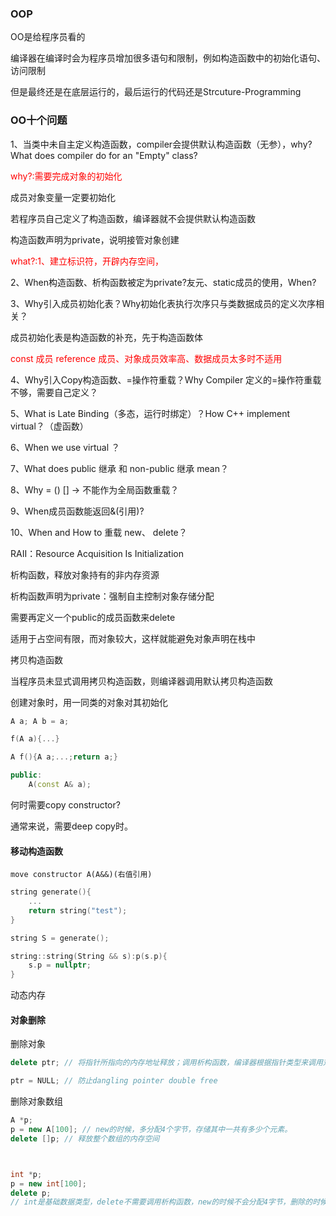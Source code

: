 ### OOP



OO是给程序员看的

编译器在编译时会为程序员增加很多语句和限制，例如构造函数中的初始化语句、访问限制

但是最终还是在底层运行的，最后运行的代码还是Strcuture-Programming



### OO十个问题

1、当类中未自主定义构造函数，compiler会提供默认构造函数（无参），why? What does compiler do for an "Empty" class?

<font color="red">why?:需要完成对象的初始化</font>

成员对象变量一定要初始化

若程序员自己定义了构造函数，编译器就不会提供默认构造函数

构造函数声明为private，说明接管对象创建

<font color="red">what?:1、建立标识符，开辟内存空间，</font>

2、When构造函数、析构函数被定为private?友元、static成员的使用，When?



3、Why引入成员初始化表？Why初始化表执行次序只与类数据成员的定义次序相关？

成员初始化表是构造函数的补充，先于构造函数体



<font color="red">const 成员 reference 成员、对象成员效率高、数据成员太多时不适用</font>

4、Why引入Copy构造函数、=操作符重载？Why Compiler 定义的=操作符重载不够，需要自己定义？



5、What is Late Binding（多态，运行时绑定）？How C++ implement virtual？（虚函数）



6、When we use virtual ？



7、What does public 继承 和 non-public 继承 mean？



8、Why = () [] -> 不能作为全局函数重载？



9、When成员函数能返回&(引用)?



10、When and How to 重载 new、 delete？





RAII：Resource Acquisition Is Initialization

析构函数，释放对象持有的非内存资源

析构函数声明为private：强制自主控制对象存储分配

需要再定义一个public的成员函数来delete

适用于占空间有限，而对象较大，这样就能避免对象声明在栈中



拷贝构造函数

当程序员未显式调用拷贝构造函数，则编译器调用默认拷贝构造函数

创建对象时，用一同类的对象对其初始化

```cpp
A a; A b = a;

f(A a){...}

A f(){A a;...;return a;}

public:
	A(const A& a);
```

何时需要copy constructor?

通常来说，需要deep copy时。



#### 移动构造函数

`move constructor A(A&&)(右值引用)`

 

```cpp
string generate(){
    ...
    return string("test");
}

string S = generate();

string::string(String && s):p(s.p){
    s.p = nullptr;
}
```



动态内存



#### 对象删除

删除对象

```cpp
delete ptr; // 将指针所指向的内存地址释放；调用析构函数，编译器根据指针类型来调用对应的析构函数；所以不能delete void指针

ptr = NULL; // 防止dangling pointer double free
```

删除对象数组

```cpp
A *p;
p = new A[100]; // new的时候，多分配4个字节，存储其中一共有多少个元素。
delete []p; // 释放整个数组的内存空间



int *p;
p = new int[100];
delete p;
// int是基础数据类型，delete不需要调用析构函数，new的时候不会分配4字节，删除的时候直接释放一整块内存空间。
```



























